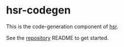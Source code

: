 # hsr-codegen

This is the code-generation component of [hsr](http://github.com/adwhit/hsr).

See the [repository](http://github.com/adwhit/hsr) README to get started.
